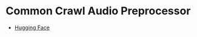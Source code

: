 # Common Crawl Audio Preprocessor

- [Hugging Face](https://huggingface.co/datasets/llm-jp/cc-audio-2025-18-rss)
